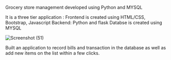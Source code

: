 Grocery store management developed using Python and MYSQL


It is a three tier application :
Frontend is created using HTML/CSS, Bootstrap, Javascript
Backend: Python and flask
Databse is created using MYSQL

![Screenshot (51)](https://github.com/prashant166/grocery-store/assets/94380684/a403bd4f-43d1-4a39-9ed7-9153bc2ff939)

Built an application to record bills and transaction in the database as well as add new items on the list within a few clicks.
